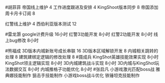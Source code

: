 #胡菲菲 
帝国线上维护   4
工作进度跟进及安排   4
KingShoot版本同步  8
帝国添加周卡月卡订阅 8

红警线上维护    4
西伯利亚版本测试   12

#雷龙灏 
google计费升级   16小时
红警3功能开发     8小时
红警2功能开发     8小时
线上bug修改       8小时

#熊福成 
3D版本内城新账号成长串联         16
3D版本区域解锁开发                     8
内城相关跳转的处理                      8
建筑建绑定逻辑的修改处理           8
#聂成兵 
KingShot英雄技能效果实现       8小时
KingShot领主逻辑实现          8小时
3D内城建筑战斗实现             8小时
3D内城与KingShot玩法数据交互   8小时
内城推格子功能优化              8小时
#张启凡 
小游戏激光匹配boss战
雅典娜技能制作
狙击手技能制作
小游戏boss战斗优化
铁锤坦克技能制作
